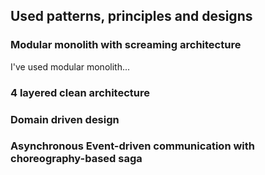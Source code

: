 ## Used patterns, principles and designs
### Modular monolith with screaming architecture
I've used modular monolith... 
### 4 layered clean architecture
### Domain driven design
### Asynchronous Event-driven communication with choreography-based saga